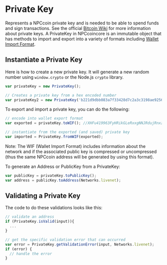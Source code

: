 # Private Key
Represents a NPCcoin private key and is needed to be able to spend funds and sign transactions. See the official [Bitcoin Wiki](https://en.bitcoin.it/wiki/Private_key) for more information about private keys. A PrivateKey in NPCcoincore is an immutable object that has methods to import and export into a variety of formats including [Wallet Import Format](https://en.bitcoin.it/wiki/Wallet_import_format).

## Instantiate a Private Key
Here is how to create a new private key. It will generate a new random number using `window.crypto` or the Node.js `crypto` library.

```javascript
var privateKey = new PrivateKey();

// Creates a private key from a hex encoded number
var privateKey2 = new PrivateKey('b221d9dbb083a7f33428d7c2a3c3198ae925614d70210e28716ccaa7cd4ddb79');
```

To export and import a private key, you can do the following:

```javascript
// encode into wallet export format
var exported = privateKey.toWIF(); //XHFu419963FyHRikGLeRxxgNNJRdujRnxz9u8YRFfG5FNeGpfueL

// instantiate from the exported (and saved) private key
var imported = PrivateKey.fromWIF(exported);
```

Note: The WIF (Wallet Import Format) includes information about the network and if the associated public key is compressed or uncompressed (thus the same NPCcoin address will be generated by using this format).

To generate an Address or PublicKey from a PrivateKey:

```javascript
var publicKey = privateKey.toPublicKey();
var address = publicKey.toAddress(Networks.livenet);
```

## Validating a Private Key
The code to do these validations looks like this:

```javascript
// validate an address
if (PrivateKey.isValid(input)){
  ...
}

// get the specific validation error that can occurred
var error = PrivateKey.getValidationError(input, Networks.livenet);
if (error) {
  // handle the error
}
```

